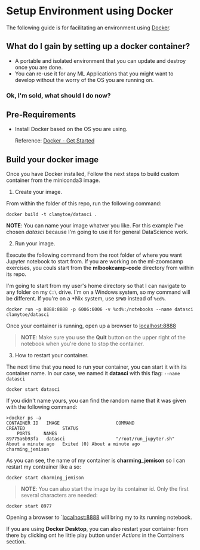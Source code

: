 # Setup Environment using Docker 

The following guide is for facilitating an environment using [Docker](https://www.docker.com/). 

## What do I gain by setting up a docker container? 

- A portable and isolated environment that you can update and destroy once you are done. 
- You can re-use it for any ML Applications that you might want to develop without the worry of the OS you are running on. 


### Ok, I'm sold, what should I do now? 

## Pre-Requirements

- Install Docker based on the OS you are using. 
 
    Reference: [Docker - Get Started](https://www.docker.com/get-started)

## Build your docker image

Once you have Docker installed, Follow the next steps to build custom container from the miniconda3 image. 

1. Create your image.

From within the folder of this repo, run the following command:

```
docker build -t clamytoe/datasci .
```

**NOTE**: You can name your image whatver you like.
For this example I've chosen *datasci* because I'm going to use it for general DataScience work.

2. Run your image.

Execute the following command from the root folder of where you want Jupyter notebook to start from.
If you are working on the ml-zoomcamp exercises, you couls start from the **mlbookcamp-code** directory from within its repo.

I'm going to start from my user's home directory so that I can navigate to any folder on my `C:\` drive.
I'm on a Windows system, so my command will be different.
If you're on a *Nix system, use `$PWD` instead of `%cd%`.

```
docker run -p 8888:8888 -p 6006:6006 -v %cd%:/notebooks --name datasci clamytoe/datasci
```

Once your container is running, open up a browser to [localhost:8888](http://localhost:8888)

> **NOTE**: Make sure you use the **Quit** button on the upper right of the notebook when you're done to stop the container.

3. How to restart your container.

The next time that you need to run your container, you can start it with its container name.
In our case, we named it **datasci** with this flag: `--name datasci`

```
docker start datasci
```

If you didn't name yours, you can find the random name that it was given with the following command:

```
>docker ps -a
CONTAINER ID   IMAGE                     COMMAND                  CREATED              STATUS
    PORTS     NAMES
89775a6b93fa   datasci                   "/root/run_jupyter.sh"   About a minute ago   Exited (0) About a minute ago             charming_jemison
```

As you can see, the name of my container is **charming_jemison** so I can restart my contrainer like a so:

```
docker start charming_jemison
```

> **NOTE**: You can also start the image by its container id.
Only the first several characters are needed:
```
docker start 8977
```

Opening a browser to `[localhost:8888](http://localhost:8888) will bring my to its running notebook.

If you are using **Docker Desktop**, you can also restart your container from there by clicking ont he little play button under *Actions* in the Containers section.
